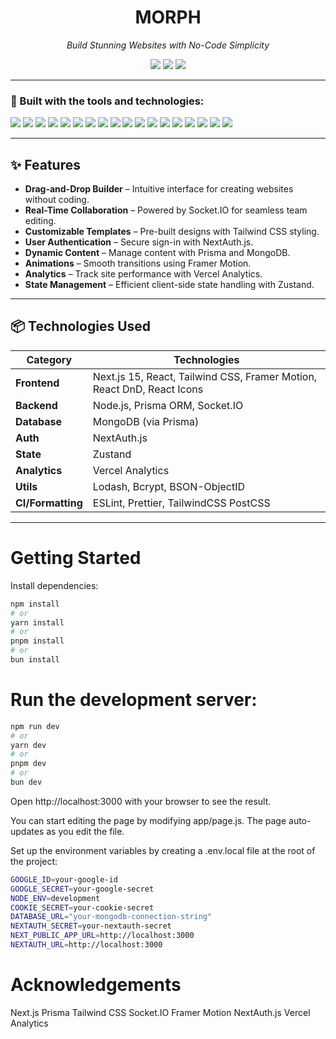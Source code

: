 <h1 align="center">MORPH</h1>

<p align="center">
  <i>Build Stunning Websites with No-Code Simplicity</i>
</p>

<p align="center">
  <img src="https://img.shields.io/badge/last%20commit-june-2ea44f?style=flat-square" />
  <img src="https://img.shields.io/badge/typescript-90%25-blue?style=flat-square" />
  <img src="https://img.shields.io/badge/languages-3-lightgrey?style=flat-square" />
</p>

---

### 🔧 Built with the tools and technologies:

<p>
  <img src="https://img.shields.io/badge/JSON-black?logo=json&style=for-the-badge" />
  <img src="https://img.shields.io/badge/Markdown-black?logo=markdown&style=for-the-badge" />
  <img src="https://img.shields.io/badge/npm-red?logo=npm&style=for-the-badge" />
  <img src="https://img.shields.io/badge/Prettier-f7b93e?logo=prettier&style=for-the-badge" />
  <img src="https://img.shields.io/badge/.ENV-black?style=for-the-badge" />
  <img src="https://img.shields.io/badge/JavaScript-yellow?logo=javascript&style=for-the-badge" />
  <img src="https://img.shields.io/badge/MongoDB-47A248?logo=mongodb&logoColor=white&style=for-the-badge" />
  <img src="https://img.shields.io/badge/React-61DAFB?logo=react&style=for-the-badge" />
  <img src="https://img.shields.io/badge/Next.js-000000?logo=nextdotjs&style=for-the-badge" />
  <img src="https://img.shields.io/badge/TypeScript-3178C6?logo=typescript&style=for-the-badge" />
  <img src="https://img.shields.io/badge/Lodash-3492FF?style=for-the-badge" />
  <img src="https://img.shields.io/badge/Prisma-2D3748?logo=prisma&style=for-the-badge" />
  <img src="https://img.shields.io/badge/ESLint-4B32C3?logo=eslint&style=for-the-badge" />
  <img src="https://img.shields.io/badge/Tailwind_CSS-38B2AC?logo=tailwind-css&style=for-the-badge" />
  <img src="https://img.shields.io/badge/Framer_Motion-0055FF?logo=framer&style=for-the-badge" />
  <img src="https://img.shields.io/badge/Socket.IO-010101?logo=socketdotio&style=for-the-badge" />
  <img src="https://img.shields.io/badge/Zustand-000000?style=for-the-badge" />
  <img src="https://img.shields.io/badge/React_DnD-61DAFB?logo=react&style=for-the-badge" />
</p>

---

## ✨ Features

- **Drag-and-Drop Builder** – Intuitive interface for creating websites without coding.
- **Real-Time Collaboration** – Powered by Socket.IO for seamless team editing.
- **Customizable Templates** – Pre-built designs with Tailwind CSS styling.
- **User Authentication** – Secure sign-in with NextAuth.js.
- **Dynamic Content** – Manage content with Prisma and MongoDB.
- **Animations** – Smooth transitions using Framer Motion.
- **Analytics** – Track site performance with Vercel Analytics.
- **State Management** – Efficient client-side state handling with Zustand.

---

## 📦 Technologies Used

| Category        | Technologies                                                                 |
|----------------|-------------------------------------------------------------------------------|
| **Frontend**    | Next.js 15, React, Tailwind CSS, Framer Motion, React DnD, React Icons        |
| **Backend**     | Node.js, Prisma ORM, Socket.IO                                               |
| **Database**    | MongoDB (via Prisma)                                                         |
| **Auth**        | NextAuth.js                                                                  |
| **State**       | Zustand                                                                      |
| **Analytics**   | Vercel Analytics                                                             |
| **Utils**       | Lodash, Bcrypt, BSON-ObjectID                                                |
| **CI/Formatting**| ESLint, Prettier, TailwindCSS PostCSS                                       |

---

# Getting Started

Install dependencies:

```bash
npm install
# or
yarn install
# or
pnpm install
# or
bun install
```


# Run the development server:

```bash
npm run dev
# or
yarn dev
# or
pnpm dev
# or
bun dev
```

Open http://localhost:3000 with your browser to see the result.

You can start editing the page by modifying app/page.js. The page auto-updates as you edit the file.

Set up the environment variables by creating a .env.local file at the root of the project:


```bash
GOOGLE_ID=your-google-id
GOOGLE_SECRET=your-google-secret
NODE_ENV=development
COOKIE_SECRET=your-cookie-secret
DATABASE_URL="your-mongodb-connection-string"
NEXTAUTH_SECRET=your-nextauth-secret
NEXT_PUBLIC_APP_URL=http://localhost:3000
NEXTAUTH_URL=http://localhost:3000
```



# Acknowledgements

Next.js
Prisma
Tailwind CSS
Socket.IO
Framer Motion
NextAuth.js
Vercel Analytics






